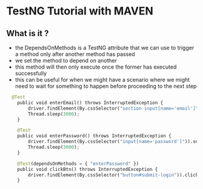 # TestNG Tutorial with MAVEN

## What is it ?

- the DependsOnMethods is a TestNG attribute that we can use to trigger a method only after another method has passed
- we set the method to depend on another
- this method will then only execute once the former has executed successfully
- this can be useful for when we might have a scenario where we might need to wait for something to happen before proceeding to the next step

```python
  @Test
	public void enterEmail() throws InterruptedException {
		driver.findElement(By.cssSelector("section input[name='email']")).sendKeys("test@test.com");
		Thread.sleep(3000);
	}

	@Test
	public void enterPassword() throws InterruptedException {
		driver.findElement(By.cssSelector("input[name='password']")).sendKeys("test123");
		Thread.sleep(3000);
	}

	@Test(dependsOnMethods = { "enterPassword" })
	public void clickBtn() throws InterruptedException {
		driver.findElement(By.cssSelector("button#submit-login")).click();
	}
```
